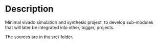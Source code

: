 #  Description

Minimal vivado simulation and synthesis project, to develop sub-modules that will later be integrated into other, bigger, projects.

The sources are in the src/ folder.

